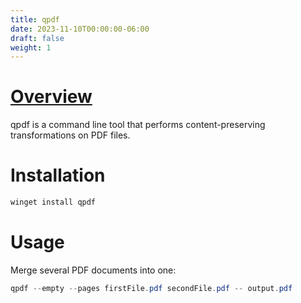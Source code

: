 ```yaml
---
title: qpdf
date: 2023-11-10T00:00:00-06:00
draft: false
weight: 1
---
```


# [Overview](https://github.com/qpdf/qpdf)  

qpdf is a command line tool that performs content-preserving transformations on PDF files.

# Installation
```powershell
winget install qpdf
```

# Usage
Merge several PDF documents into one:
```powershell
qpdf --empty --pages firstFile.pdf secondFile.pdf -- output.pdf
```